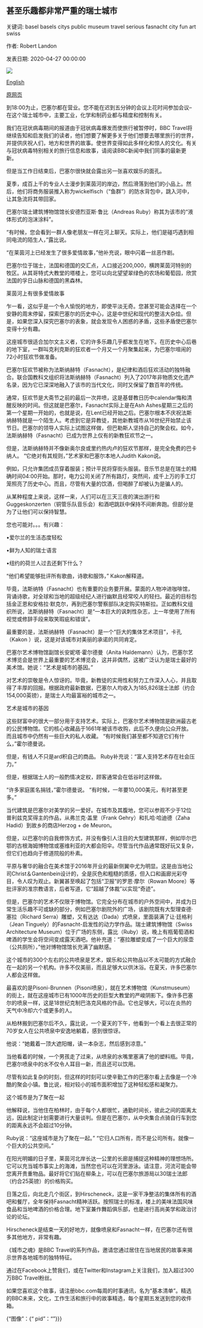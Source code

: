 ## 甚至乐趣都非常严重的瑞士城市

关键词: basel basels citys public museum travel serious fasnacht city fun art swiss

作者: Robert Landon

发表日期: 2020-04-27 00:00:00

![](https://ichef.bbci.co.uk/wwfeatures/live/624_351/images/live/p0/8b/ky/p08bkypn.jpg)

[English](The%20Swiss%20city%20where%20even%20fun%20is%20serious.md)

[原网页](https://www.bbc.com/travel/story/20200427-the-swiss-city-where-even-fun-is-serious)

到18:00为止，巴塞尔都在营业。您不能在迟到五分钟的会议上花时间参加会议–在这个瑞士城市中，主要工业，化学和制药业都与精度和控制有关。

我们在冠状病毒期间的报道由于冠状病毒爆发而使旅行被暂停时，BBC Travel将继续告知和启发我们的读者，他们想要了解更多关于他们想要去哪里旅行的世界，并提供庆祝人们，地方和世界的故事。使世界变得如此多样化和惊人的文化。有关与冠状病毒特别相关的旅行信息和故事，请阅读BBC新闻中我们同事的最新更新。

但是当工作日结束后，巴塞尔很快就会露出另一张喜欢娱乐的面孔。

夏季，成百上千的专业人士漫步到莱茵河的岸边，然后滑落到他们的小品上。然后，他们将商务服装推入称为wickelfisch（“鱼群”）的防水背包中，跳入河中，让其急流将其带回家。

巴塞尔瑞士建筑博物馆馆长安德烈亚斯·鲁比（Andreas Ruby）称其为该市的“液体形式的泡沫涂料”。

“有时候，您会看到一群人像老朋友一样在河上聊天。实际上，他们是碰巧遇到相同电流的陌生人，”露比说。

“在莱茵河上已经发生了很多爱情故事，”他补充说，眼中闪着一丝恶作剧。

巴塞尔位于瑞士，法国和德国的交汇点，人口接近200,000，横跨莱茵河特别的牧区。从其哥特式大教堂的塔楼上，您可以向北望望翠绿色的农场和葡萄园，欣赏法国的孚日山脉和德国的黑森林。

莱茵河上有很多爱情故事

乍一看，这似乎是一个令人愉悦的地方，即使平淡无奇。您甚至可能会选择在一个安静的周末停留，探索巴塞尔的历史中心，这是中世纪和现代的整洁大杂烩。但是，如果您深入探究巴塞尔的表象，就会发现令人困惑的矛盾，这些矛盾使巴塞尔变得十分有趣。

这座城市很适合加尔文主义者，它的许多乐趣几乎都发生在地下。在历史中心后巷的地下室，一群叫克利克斯的狂欢者一个月又一个月聚集起来，为巴塞尔喧闹的72小时狂欢节做准备。

巴塞尔狂欢节被称为法斯纳赫特（Fasnacht），是纪律和酒后狂欢活动的独特融合。联合国教科文组织将法斯纳赫特（Fasnacht）列入了2017年非物质文化遗产名录，因为它已深深地融入了该市的当代文化，同时又保留了数百年的传统。

通常，狂欢节是大斋节之前的最后一次井喷，这是基督教日历中calendar悔和清醒反映的时间。但这就是巴塞尔，Fasnacht实际上是在Ash Ashes星期三之后的第一个星期一开始的，也就是说，在Lent已经开始之后。巴塞尔根本不庆祝法斯纳赫特就是一个陌生人。考虑到它是异教徒，其他新教城市从16世纪开始禁止该节日。巴塞尔的领导人实际上试图这样做，但巴勒斯人坚持自己的聚会权。如今，法斯纳赫特（Fasnacht）已成为世界上仅有的新教狂欢节之一。

但是，法斯纳赫特并不像新奥尔良或里约热内卢的狂欢节那样，是完全免费的巴卡纳人。 “它绝对有其规则，”艺术家和巴塞尔本地人Judith Kakon说。

例如，只允许集团成员穿着服装；预计平民将穿街头服装。音乐节总是在瑞士的精确时间04:00开始。那时，电力公司关闭了所有路灯，突然间，成千上万的手工灯笼照亮了历史中心。而且，尽管有大量的饮酒，但喝醉了却被认为是骗人的。

从某种程度上来说，这样一来，人们可以在三天三夜的演出游行和Guggeskonzerten（铜管乐队音乐会）和酒吧跳跃中保持不间断奔跑。但部分是为了让他们可以保持智慧。

您也可能对。。。有兴趣：

•爱尔兰的生活态度轻松

•鲜为人知的瑞士语言

•纽约的荷兰人过去还剩下什么？

“他们希望能够批评所有歌曲，诗歌和服饰，” Kakon解释道。

毕竟，法斯纳特（Fasnacht）也有重要的业务要开展。蒙面的人物冲进咖啡馆，背诵诗歌，对全球和当地的超级经纪人进行幽默且经常咬人的轻扫。最近的目标包括金正恩和安格拉·默克尔，再到巴塞尔警察部队决定购买特斯拉。正如教科文组织所说，法斯纳赫特（Fasnacht）是“一本巨大的讽刺性杂志，上一年使用了所有视觉或修辞手段来取笑瑕疵和错误”。

最重要的是，法斯纳赫特（Fasnacht）是一个“巨大的集体艺术项目”，卡孔（Kakon ­）说，这是对该城市对美丽的承诺的共同肯定。

巴塞尔艺术博物馆副馆长安妮塔·霍尔德曼（Anita Haldemann）认为，巴塞尔艺术博览会是世界上最重要的艺术博览会，这并非偶然，这被广泛认为是瑞士最好的美术馆。她说：“艺术是城市的基因。”

对艺术的崇敬是令人惊讶的。毕竟，新教徒的实用性和努力工作深入人心，并且取得了丰厚的回报。根据政府最新数据，巴塞尔人均收入为185,826瑞士法郎（约合154,000英镑），是瑞士人均最富裕的城市之一。

艺术是城市的基因

这些财富中的很大一部分用于支持艺术。实际上，巴塞尔艺术博物馆是欧洲最古老的公民博物馆。它的核心收藏品于1661年被该市收购，此后不久便向公众开放。而且城市中仍然有一些巨大的私人收藏。 “有时候我们甚至都不知道它们有什么，”霍尔德曼说。

但是，有钱人不只是ard积自己的商品。 Ruby补充说：“富人支持艺术存在社会压力。”

但是，根据瑞士人的一般酌情决定权，顾客通常会在低谷时这样做。

“许多家庭匿名捐钱，”霍尔德曼说。 “有时候，一年要10,000美元，有时甚至更多。”

当代建筑是巴塞尔对美学的另一爱好。在城市及其腹地，您可以参观不少于12位普利兹克奖得主的作品，从弗兰克·盖里（Frank Gehry）和扎哈·哈迪德（Zaha Hadid）到故乡的商店Herzog + de Meuron。

但是，以巴塞尔的自我修饰方式，并没有像引人注目的大型建筑那样，例如毕尔巴鄂的古根海姆博物馆或塞维利亚的大都会阳伞。尽管当代作品通常既好玩又复杂，但它们也趋向于修道院般的朴素。

平原与奢华的融合在美术馆于2016年开业的最新侧翼中尤为明显。这是由当地公司Christ＆Gantenbein设计的，全是灰色和粗糙的质感，但入口和画廊光彩夺目，令人叹为观止。新翼甚至唤起了包括“卫报”的罗恩·摩尔（Rowan Moore）等批评家的准宗教语言，后者写道，它“超越了体裁”以实现“奇迹”。

但是，巴塞尔的艺术不仅限于博物馆。它完全分布在城市的户外空间中，并成为日常生活乐趣不可或缺的部分，例如巴塞尔剧院外的广场，该剧院既有大型理查德·塞拉（Richard Serra）雕塑，又有达达（Dada）式喷泉，里面装满了让·廷格利（Jean Tinguely）的Fasnacht-启发性的动力学作品。瑞士建筑博物馆（Swiss Architecture Museum）位于广场的东侧，露比（Ruby）说，晚上有瓶葡萄酒和啤酒的学生会将空间变成露天酒吧。他补充道：“塞拉雕塑变成了一个巨大的尿壶（公共厕所），”他对博物馆馆长充满了幽默感。

这个城市的300个左右的公共喷泉是艺术，娱乐和公共物品以不太可能的方式融合在一起的另一个机构。许多不仅美丽，而且足够大以供沐浴。在夏天，许多巴塞尔人都会这样做。

最喜欢的是Pisoni-Brunnen（Pisoni喷泉），就在艺术博物馆（Kunstmuseum）的街上，就在这座城市已有1000年历史的巨型大教堂的严峻阴影下。像许多巴塞尔的喷泉一样，这是18世纪克制巴洛克风格的作品。它也足够大，可以在炎热的天气中冷却六个或更多的人。

从柏林搬到巴塞尔后不久，露比说，一个夏天的下午，他看到一个看上去很正常的70岁女人在公共喷泉中安逸地躺着，感到很惊讶。

他说：“她戴着一顶大遮阳帽，读一本杂志，然后感到凉意。”

当他看着的时候，一个男孩走了过来，从喷泉的水嘴里塞满了他的塑料瓶。毕竟，巴塞尔喷泉中的水不仅令人耳目一新，而且还可以饮用。

尽管有如此复杂的时刻，但这样的时刻可以使辛勤工作的巴塞尔看上去像是一个冷酷的聚会小镇。鲁比说，相对较小的城市面积增加了这种轻松感和凝聚力。

这个城市是为了聚在一起

他解释说，当他住在柏林时，由于每个人都很忙，通勤时间长，彼此之间的距离太远，因此制定计划需要进行大量谈判。但是在巴塞尔，从中央集合点骑自行车到您的距离永远不会超过10分钟。

Ruby说：“这座城市是为了聚在一起。” “它归人口所有，而不是公司所有。就像一个巨大的公共空间。”

在阳光明媚的日子里，莱茵河北岸长达一公里的长廊是捕捉这种精神的理想场所。它可以充当城市事实上的海滩，当然您也可以在河里游泳。请注意，河流可能会带您离开贵重物品。最好将它们贴在柳条上，可以在巴塞尔旅游局以30瑞士法郎（约合25英镑）的价格购买。

日落之后，向北走几个街区，到Hirscheneck，这是一家干净整洁的集体所有的酒吧和餐厅，全年保持Fasnacht精神活跃。按照瑞士的标准，楼上的美味法国风味食品和当地啤酒的价格合理。地下室兼作舞蹈俱乐部，也是进行高尚美学和政治讨论的论坛。

Hirscheneck是结束一天的好地方，就像喷泉和Fasnacht一样，在巴塞尔还有很多其他地方，非常有趣。

《城市之魂》是BBC Travel的系列作品，邀请您通过居住在当地居民的故事来揭示世界各地城市的独特特征。

通过在Facebook上赞我们，或在Twitter和Instagram上关注我们，加入超过300万BBC Travel粉丝。

如果您喜欢这个故事，请注册bbc.com每周的时事通讯，名为“基本清单”。精选的BBC未来，文化，工作生活和旅行中的故事精选，每个星期五发送到您的收件箱。

{“图像”：{“ pid”：“”}}}